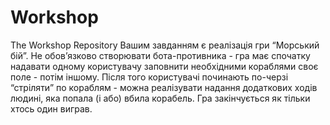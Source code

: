 # Workshop
The Workshop Repository
Вашим завданням є реалізація гри “Морський бій”. Не обов’язково створювати бота-противника - гра має спочатку надавати одному користувачу заповнити необхідними кораблями своє поле - потім іншому. Після того користувачі починають по-черзі “стріляти” по кораблям - можна реалізувати надання додаткових ходів людині, яка попала (і або) вбила корабель. Гра закінчується як тільки хтось один виграв.
